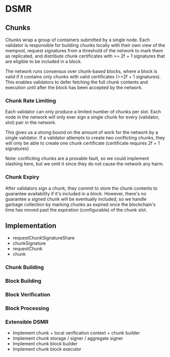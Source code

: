 # DSMR

## Chunks

Chunks wrap a group of containers submitted by a single node. Each validator is responsible for building chunks locally with their own view of the mempool, request signatures from a threshold of the network to mark them as replicated, and distribute chunk certificates with >= 2f + 1 signatures that are eligible to be included in a block.

The network runs consensus over chunk-based blocks, where a block is valid if it contains only chunks with valid certificates (>=2f + 1 signatures). This enables validators to defer fetching the full chunk contents and execution until after the block has been accepted by the network.

### Chunk Rate Limiting

Each validator can only produce a limited number of chunks per slot. Each node in the network will only ever sign a single chunk for every (validator, slot) pair in the network.

This gives us a strong bound on the amount of work for the network by a single validator. If a validator attempts to create two conflicting chunks, they will only be able to create one chunk certificate (certificate requires 2f + 1 signatures)

Note: conflicting chunks are a provable fault, so we could implement slashing here, but we omit it since they do not cause the network any harm.

### Chunk Expiry

After validators sign a chunk, they commit to store the chunk contents to guarantee availability if it's included in a block. However, there's no guarantee a signed chunk will be eventually included, so we handle garbage collection by marking chunks as expired once the blockchain's time has moved past the expiration (configurable) of the chunk slot.

## Implementation

* requestChunkSignatureShare
* chunkSignature
* requestChunk
* chunk

### Chunk Building

### Block Building

### Block Verification

### Block Processing

### Extensible DSMR

- Implement chunk + local verification context + chunk builder
- Implement chunk storage / signer / aggregate signer
- Implement chunk block builder
- Implement chunk block executor
